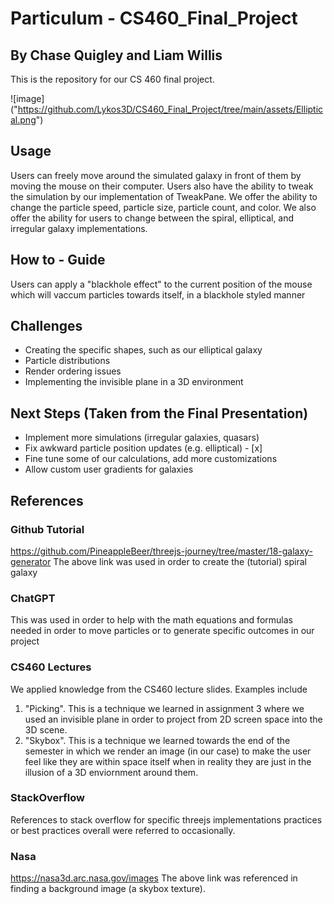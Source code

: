 # Particulum - CS460_Final_Project
## By Chase Quigley and Liam Willis
This is the repository for our CS 460 final project.

![image] ("https://github.com/Lykos3D/CS460_Final_Project/tree/main/assets/Elliptical.png")
## Usage 
Users can freely move around the simulated galaxy in front of them by moving the mouse on their computer. Users also have the ability to tweak the simulation by our implementation of TweakPane. We offer the ability to change the particle speed, particle size, particle count, and color. We also offer the ability for users to change between the spiral, elliptical, and irregular galaxy implementations. 

## How to - Guide
Users can apply a "blackhole effect" to the current position of the mouse which will vaccum particles towards itself, in a blackhole
styled manner 

## Challenges 
* Creating the specific shapes, such as our elliptical galaxy
* Particle distributions
* Render ordering issues
* Implementing the invisible plane in a 3D environment 

## Next Steps (Taken from the Final Presentation)
* Implement more simulations (irregular galaxies, quasars)
* Fix awkward particle position updates (e.g. elliptical) - [x]
* Fine tune some of our calculations, add more customizations
* Allow custom user gradients for galaxies

## References 
### Github Tutorial
https://github.com/PineappleBeer/threejs-journey/tree/master/18-galaxy-generator
The above link was used in order to create the (tutorial) spiral galaxy 

### ChatGPT 
This was used in order to help with the math equations and formulas needed in order to move particles
or to generate specific outcomes in our project 

### CS460 Lectures
We applied knowledge from the CS460 lecture slides. Examples include
1. "Picking". This is a technique we learned in assignment 3 where we used an invisible plane in order to project from 2D screen space into the 3D scene.
2. "Skybox". This is a technique we learned towards the end of the semester in which we render an image (in our case) to make the user feel like they are within space itself when in reality they are just in the illusion of a 3D enviornment around them. 

### StackOverflow
References to stack overflow for specific threejs implementations practices or best practices overall were referred to occasionally. 

### Nasa 
https://nasa3d.arc.nasa.gov/images
The above link was referenced in finding a background image (a skybox texture). 